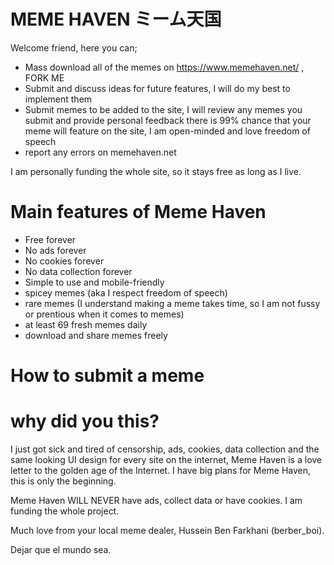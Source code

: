 # MEME HAVEN ミーム天国

Welcome friend, here you can;

 - Mass download all of the memes on https://www.memehaven.net/ , FORK ME
 - Submit and discuss ideas for future features, I will do my best to implement them
 - Submit memes to be added to the site, I will review any memes you submit and provide personal feedback there is 99% chance that your meme will feature on the site, I am open-minded and love freedom of speech
 - report any errors on memehaven.net

I am personally funding the whole site, so it stays free as long as I live. 

# Main features of Meme Haven

- Free forever 
- No ads forever 
- No cookies forever 
- No data collection forever 
- Simple to use and mobile-friendly 
- spicey memes (aka I respect freedom of speech)
- rare memes (I understand making a meme takes time, so I am not fussy or prentious when it comes to memes) 
- at least 69 fresh memes daily 
- download and share memes freely

# How to submit a meme


# why did you this?

I just got sick and tired of censorship, ads, cookies, data collection and the same looking UI design for every site on the internet,  Meme Haven is a love letter to the golden age of the Internet.  I have big plans for Meme Haven, this is only the beginning. 
  
Meme Haven WILL NEVER have ads, collect data or have cookies. I am funding the whole project.

Much love from your local meme dealer, Hussein Ben Farkhani (berber_boi).

Dejar que el mundo sea.
